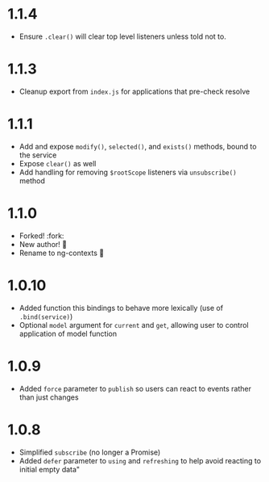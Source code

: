 # 1.1.4
 - Ensure `.clear()` will clear top level listeners unless told not to.

# 1.1.3
 - Cleanup export from `index.js` for applications that pre-check resolve

 # 1.1.1
 - Add and expose `modify()`, `selected()`, and `exists()` methods, bound to the service
 - Expose `clear()` as well
 - Add handling for removing `$rootScope` listeners via `unsubscribe()` method

# 1.1.0
 - Forked! :fork:
 - New author! :pencil:
 - Rename to ng-contexts :tada:

# 1.0.10

 - Added function this bindings to behave more lexically (use of `.bind(service)`)
 - Optional `model` argument for `current` and `get`, allowing user to control application of model function

# 1.0.9

 - Added `force` parameter to `publish` so users can react to events rather than just changes

# 1.0.8

 - Simplified `subscribe` (no longer a Promise)
 - Added `defer` parameter to `using` and `refreshing` to help avoid reacting to initial empty data"
